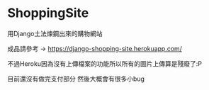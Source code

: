 # ShoppingSite
用Django土法煉鋼出來的購物網站

成品請參考 → https://django-shopping-site.herokuapp.com/

不過Heroku因為沒有上傳檔案的功能所以所有的圖片上傳算是殘廢了:P

目前還沒有做完支付部分
然後大概會有很多小bug
